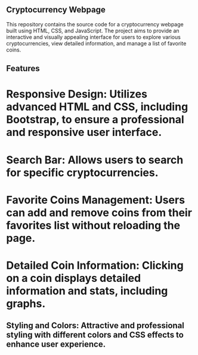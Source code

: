 ## Cryptocurrency Webpage ##
This repository contains the source code for a cryptocurrency webpage built using HTML, CSS, and JavaScript. The project aims to provide an interactive and visually appealing interface for users to explore various cryptocurrencies, view detailed information, and manage a list of favorite coins.

## Features ##
# Responsive Design: Utilizes advanced HTML and CSS, including Bootstrap, to ensure a professional and responsive user interface.
# Search Bar: Allows users to search for specific cryptocurrencies.
# Favorite Coins Management: Users can add and remove coins from their favorites list without reloading the page.
# Detailed Coin Information: Clicking on a coin displays detailed information and stats, including graphs.
## Styling and Colors: Attractive and professional styling with different colors and CSS effects to enhance user experience.
